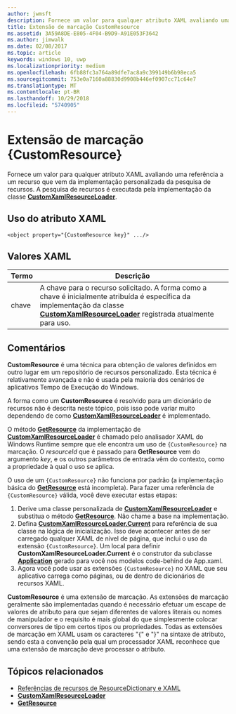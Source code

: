 ```yaml
---
author: jwmsft
description: Fornece um valor para qualquer atributo XAML avaliando uma referência a um recurso que vem da implementação personalizada da pesquisa de recursos. A pesquisa de recursos é executada pela implementação da classe CustomXamlResourceLoader.
title: Extensão de marcação CustomResource
ms.assetid: 3A59A8DE-E805-4F04-B9D9-A91E053F3642
ms.author: jimwalk
ms.date: 02/08/2017
ms.topic: article
keywords: windows 10, uwp
ms.localizationpriority: medium
ms.openlocfilehash: 6fb88fc3a764a89dfe7ac8a9c399149b6b98eca5
ms.sourcegitcommit: 753e0a7160a88830d9908b446ef0907cc71c64e7
ms.translationtype: MT
ms.contentlocale: pt-BR
ms.lasthandoff: 10/29/2018
ms.locfileid: "5740905"
---
```

# <a name="customresource-markup-extension"></a>Extensão de marcação {CustomResource}


Fornece um valor para qualquer atributo XAML avaliando uma referência a um recurso que vem da implementação personalizada da pesquisa de recursos. A pesquisa de recursos é executada pela implementação da classe [**CustomXamlResourceLoader**](https://msdn.microsoft.com/library/windows/apps/br243327).

## <a name="xaml-attribute-usage"></a>Uso do atributo XAML

``` syntax
<object property="{CustomResource key}" .../>
```

## <a name="xaml-values"></a>Valores XAML

| Termo | Descrição |
|------|-------------|
| chave | A chave para o recurso solicitado. A forma como a chave é inicialmente atribuída é específica da implementação da classe [**CustomXamlResourceLoader**](https://msdn.microsoft.com/library/windows/apps/br243327) registrada atualmente para uso. |

## <a name="remarks"></a>Comentários

**CustomResource** é uma técnica para obtenção de valores definidos em outro lugar em um repositório de recursos personalizado. Esta técnica é relativamente avançada e não é usada pela maioria dos cenários de aplicativos Tempo de Execução do Windows.

A forma como um **CustomResource** é resolvido para um dicionário de recursos não é descrita neste tópico, pois isso pode variar muito dependendo de como [**CustomXamlResourceLoader**](https://msdn.microsoft.com/library/windows/apps/br243327) é implementado.

O método [**GetResource**](https://msdn.microsoft.com/library/windows/apps/br243340) da implementação de [**CustomXamlResourceLoader**](https://msdn.microsoft.com/library/windows/apps/br243327) é chamado pelo analisador XAML do Windows Runtime sempre que ele encontra um uso de `{CustomResource}` na marcação. O *resourceId* que é passado para **GetResource** vem do argumento *key*, e os outros parâmetros de entrada vêm do contexto, como a propriedade à qual o uso se aplica.

O uso de um `{CustomResource}` não funciona por padrão (a implementação básica do [**GetResource**](https://msdn.microsoft.com/library/windows/apps/br243340) está incompleta). Para fazer uma referência de `{CustomResource}` válida, você deve executar estas etapas:

1.  Derive uma classe personalizada de [**CustomXamlResourceLoader**](https://msdn.microsoft.com/library/windows/apps/br243327) e substitua o método [**GetResource**](https://msdn.microsoft.com/library/windows/apps/br243340). Não chame a base na implementação.
2.  Defina [**CustomXamlResourceLoader.Current**](https://msdn.microsoft.com/library/windows/apps/br243328) para referência de sua classe na lógica de inicialização. Isso deve acontecer antes de ser carregado qualquer XAML de nível de página, que inclui o uso da extensão `{CustomResource}`. Um local para definir **CustomXamlResourceLoader.Current** é o construtor da subclasse [**Application**](https://msdn.microsoft.com/library/windows/apps/br242324) gerado para você nos modelos code-behind de App.xaml.
3.  Agora você pode usar as extensões `{CustomResource}` no XAML que seu aplicativo carrega como páginas, ou de dentro de dicionários de recursos XAML.

**CustomResource** é uma extensão de marcação. As extensões de marcação geralmente são implementadas quando é necessário efetuar um escape de valores de atributo para que sejam diferentes de valores literais ou nomes de manipulador e o requisito é mais global do que simplesmente colocar conversores de tipo em certos tipos ou propriedades. Todas as extensões de marcação em XAML usam os caracteres "\{" e "\}" na sintaxe de atributo, sendo esta a convenção pela qual um processador XAML reconhece que uma extensão de marcação deve processar o atributo.

## <a name="related-topics"></a>Tópicos relacionados

* [Referências de recursos de ResourceDictionary e XAML](https://msdn.microsoft.com/library/windows/apps/mt187273)
* [**CustomXamlResourceLoader**](https://msdn.microsoft.com/library/windows/apps/br243327)
* [**GetResource**](https://msdn.microsoft.com/library/windows/apps/br243340)

